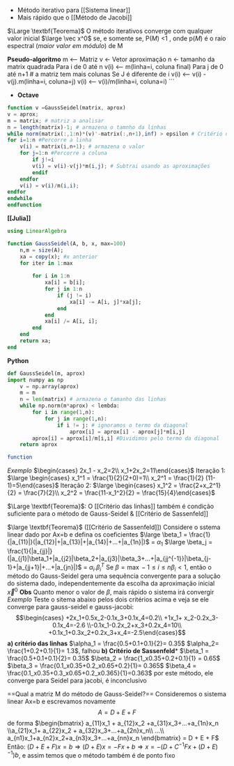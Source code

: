 - Método iterativo para [[Sistema linear]]
- Mais rápido que o [[Método de Jacobi]]

$\Large \textbf{Teorema}$ 
	O método iterativos converge com qualquer valor inicial $\large \vec x^0$ se, e somente se, P$(M)$ <1
, onde p$(M)$ é o raio espectral (_maior valor em módulo_)  de M

**Pseudo-algoritmo**
		m <-- Matriz
		v <- Vetor aproximação
		n <- tamanho da matrix quadrada
		Para i de 0 até n 
		v(i) <-- m(linha=i, coluna final)
			Para j de 0 até n+1 # a matriz tem mais colunas
				Se J é diferente de i
					v(i) <-- v(i) - v(j).m(linha=i, coluna=j)
			v(i) <-- v(i)/m(linha=i, coluna=i)
	```
- **Octave**
```octave
function v =GaussSeidel(matrix, aprox)
v = aprox;
m = matrix; # matriz a analisar
n = length(matrix)-1; # armazena o tamnho da linhas
while norm(matrix(:,1:n)*(v)'-matrix(:,n+1),inf) > epsilon # Critério de parada 
for i=1:n #Percorre a linha
	v(i) = matrix(i,n+1); # armazena o valor
	for j=1:n #Percorre a coluna
		if j!=i
		v(i) = v(i)-v(j)*m(i,j); # Subtrai usando as aproximações
		endif
	endfor
	v(i) = v(i)/m(i,i);
endfor
endwhile
endfunction
```
**[[Julia]]**
```julia
using LinearAlgebra

function GaussSeidel(A, b, x, max=100)
	n,m = size(A);
	xa = copy(x); #x anterior
	for iter in 1:max
	
		for i in 1:n
			xa[i] = b[i];
			for j in 1:n
				if (j != i)
					xa[i] -= A[i, j]*xa[j];
				end
			end
			xa[i] /= A[i, i];
		end
	end
	return xa;
end
```
**Python**
```python
def GaussSeidel(m, aprox)
import numpy as np
	v = np.array(aprox)
	m = m
	n = len(matrix) # armazena o tamanho das linhas
	while np.norm(m*aprox) < lembda:
		for i in range(1,n):
			for j in range(1,n):
				if i != j: # ignoramos o termo da diagonal
					aprox[i] = aprox[i] - aprox[j]*m[i,j]
		aprox[i] = aprox[i]/m[i,i] #Dividimos pelo termo da diagonal
	return aprox
```
```mathematica
function 
```

_Exemplo_
$\begin{cases} 2x_1 - x_2=2\\ x_1+2x_2=11\end{cases}$
Iteração 1: $\large \begin{cases} x_1^1 = \frac{1}{2}(2+0)=1\\ x_2^1 = \frac{1}{2} (11-1)=5\end{cases}$
Iteração 2:  $\large \begin{cases} x_1^2 = \frac{2+x_2^1}{2} = \frac{7}{2}\\ x_2^2 = \frac{11-x_1^2}{2} = \frac{15}{4}\end{cases}$

$\Large \textbf{Teorema}$:
	O [[Critério das linhas]] também é condição suficiente para o método de Gauss-Seidel
	&
	[[Critério de Sassenfeld]]

$\large \textbf{Teorema}$ ([[Critério de Sassenfeld]])
	Considere o sstema linear dado por Ax=b e defina os coeficientes 
	$\large \beta_1 = \frac{1}{|a_{11}|}(|a_{12}|+|a_{13}|+|a_{14}|+...+|a_{1n}|)$ = $\alpha_1$
	$\large \beta_j = \frac{1}{|a_{jj}|}(|a_{j1}|\beta_1+|a_{j2}|\beta_2+|a_{j3}|\beta_3+...+|a_{jj^{-1}}|\beta_{j-1}+|a_{jj+1}|+...+|a_{jn}|)$ = $\alpha_i . \beta_i^T$
	Se $\beta = \max-{1\leq i \leq n} \beta_i <1$, então o método do Gauss-Seidel gera uma sequência convergente para a solução do sistema dado, independentemente da escolha da aproximação inicial $\vec x^0$
	 **Obs**
	 Quanto menor o valor de $\beta$, mais rápido o sistema irá convergir
	_Exemplo_
		Teste o sitema abaixo pelos dois critérios acima e veja se ele converge para gauss-seidel e gauss-jacobi:
		$$\begin{cases} +2x_1+0.5x_2-0.1x_3+0.1x_4=0.2\\ +1x_1+ x_2-0.2x_3-0.1x_4=-2.6
	\\-0.1x_1-0.2x_2+x_3+0.2x_4=10\\ +0.1x_1+0.3x_2+0.2x_3+x_4=-2.5\end{cases}$$
		**a) critério das linhas**
		$\alpha_1 = \frac{0.5+0.1+0.1}{2}= 0.35$
		$\alpha_2= \frac{1+0.2+0.1}{1}= 1.3$, falhou
		**b) Critério de Sassenfeld***
		$\beta_1 = \frac{0.5+0.1+0.1}{2}= 0.35$
		$\beta_2 = \frac{1_x0.35+0.2+0.1}{1} = 0.65$
		$\beta_3 = \frac{0.1_x0.35+0.2_x0.65+0.2}{1}= 0.365$
		$\beta_4 = \frac{0.1_x0.35+0.3_x0.65+0.2_x0.365}{1}=0.363$
		por este método, ele converge para Seidel
		para jacobi, é inconclusivo

==Qual a matriz M do método de Gauss-Seidel?==
	Consideremos o sistema linear Ax=b e escrevamos novamente $$A=D+E+F$$
	de forma $\begin{bmatrix} a_{11}x_1 + a_{12}x_2 +a_{31}x_3+...+a_{1n}x_n \\a_{21}x_1+ a_{22}x_2 + a_{32}x_3+...+a_{2n}x_n\\ ...\\ a_{n1}x_1+a_{n2}x_2+a_{n3}x_3+...+a_{nn}x_n \end{bmatrix} = D + E + F$
	Então: $(D+E+F)x=b \Rightarrow (D+E)x = -Fx+b \Rightarrow x=-(D+C^{-1}Fx + (D+E)^{-1})b$,  e assim temos que o método também é de ponto fixo 